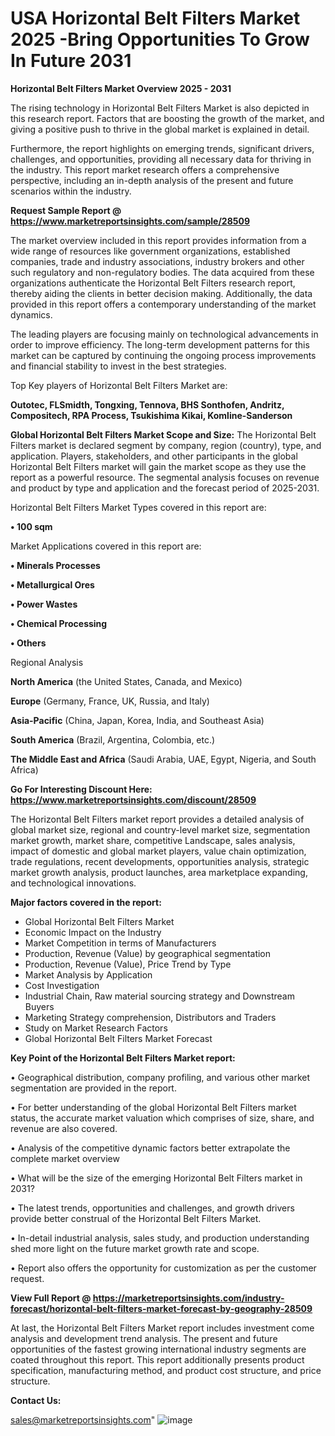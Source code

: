 # USA Horizontal Belt Filters Market 2025 -Bring Opportunities To Grow In Future 2031

<Strong> Horizontal Belt Filters Market Overview 2025 - 2031</strong>

The rising technology in Horizontal Belt Filters Market is also depicted in this research report. Factors that are boosting the growth of the market, and giving a positive push to thrive in the global market is explained in detail.

Furthermore, the report highlights on emerging trends, significant drivers, challenges, and opportunities, providing all necessary data for thriving in the industry. This report market research offers a comprehensive perspective, including an in-depth analysis of the present and future scenarios within the industry.

<strong>Request Sample Report @ <a href=https://www.marketreportsinsights.com/sample/28509>https://www.marketreportsinsights.com/sample/28509</a></strong>

The market overview included in this report provides information from a wide range of resources like government organizations, established companies, trade and industry associations, industry brokers and other such regulatory and non-regulatory bodies. The data acquired from these organizations authenticate the Horizontal Belt Filters research report, thereby aiding the clients in better decision making. Additionally, the data provided in this report offers a contemporary understanding of the market dynamics.

The leading players are focusing mainly on technological advancements in order to improve efficiency. The long-term development patterns for this market can be captured by continuing the ongoing process improvements and financial stability to invest in the best strategies.

Top Key players of Horizontal Belt Filters Market are:

<strong>Outotec, FLSmidth, Tongxing, Tennova, BHS Sonthofen, Andritz, Compositech, RPA Process, Tsukishima Kikai, Komline-Sanderson</strong>

<strong><b>Global Horizontal Belt Filters Market Scope and Size:</b></strong>
The Horizontal Belt Filters market is declared segment by company, region (country), type, and application. Players, stakeholders, and other participants in the global Horizontal Belt Filters market will gain the market scope as they use the report as a powerful resource. The segmental analysis focuses on revenue and product by type and application and the forecast period of 2025-2031.

Horizontal Belt Filters Market Types covered in this report are:

<strong>• 100 sqm</strong>

Market Applications covered in this report are:

<strong>• Minerals Processes

• Metallurgical Ores

• Power Wastes

• Chemical Processing

• Others</strong> 

Regional Analysis

<strong>North America</strong> (the United States, Canada, and Mexico)

<strong>Europe</strong> (Germany, France, UK, Russia, and Italy)

<strong>Asia-Pacific</strong> (China, Japan, Korea, India, and Southeast Asia)

<strong>South America</strong> (Brazil, Argentina, Colombia, etc.)

<strong>The Middle East and Africa</strong> (Saudi Arabia, UAE, Egypt, Nigeria, and South Africa)

<strong>Go For Interesting Discount Here: <a href=https://www.marketreportsinsights.com/discount/28509>https://www.marketreportsinsights.com/discount/28509</a></strong>

The Horizontal Belt Filters market report provides a detailed analysis of global market size, regional and country-level market size, segmentation market growth, market share, competitive Landscape, sales analysis, impact of domestic and global market players, value chain optimization, trade regulations, recent developments, opportunities analysis, strategic market growth analysis, product launches, area marketplace expanding, and technological innovations.

<strong><b>Major factors covered in the report:</b></strong>
<ul>
  <li>Global Horizontal Belt Filters Market </li>
  <li>Economic Impact on the Industry</li>
  <li>Market Competition in terms of Manufacturers</li>
  <li>Production, Revenue (Value) by geographical segmentation</li>
  <li>Production, Revenue (Value), Price Trend by Type</li>
  <li>Market Analysis by Application</li>
  <li>Cost Investigation</li>
  <li>Industrial Chain, Raw material sourcing strategy and Downstream Buyers</li>
  <li>Marketing Strategy comprehension, Distributors and Traders</li>
  <li>Study on Market Research Factors</li>
  <li>Global Horizontal Belt Filters Market Forecast</li>
</ul>

<strong><b>Key Point of the Horizontal Belt Filters Market report:</b></strong>

• Geographical distribution, company profiling, and various other market segmentation are provided in the report.

• For better understanding of the global Horizontal Belt Filters market status, the accurate market valuation which comprises of size, share, and revenue are also covered.

• Analysis of the competitive dynamic factors better extrapolate the complete market overview

• What will be the size of the emerging Horizontal Belt Filters market in 2031?

• The latest trends, opportunities and challenges, and growth drivers provide better construal of the Horizontal Belt Filters Market.

• In-detail industrial analysis, sales study, and production understanding shed more light on the future market growth rate and scope.

• Report also offers the opportunity for customization as per the customer request.

<strong><b>View Full Report @ <a href=https://marketreportsinsights.com/industry-forecast/horizontal-belt-filters-market-forecast-by-geography-28509>https://marketreportsinsights.com/industry-forecast/horizontal-belt-filters-market-forecast-by-geography-28509</a></b></strong>


At last, the Horizontal Belt Filters Market report includes investment come analysis and development trend analysis. The present and future opportunities of the fastest growing international industry segments are coated throughout this report. This report additionally presents product specification, manufacturing method, and product cost structure, and price structure.

<strong>Contact Us:</strong>

sales@marketreportsinsights.com"
![image](https://github.com/user-attachments/assets/a5936016-81ae-432e-a44e-d1180deef35c)
